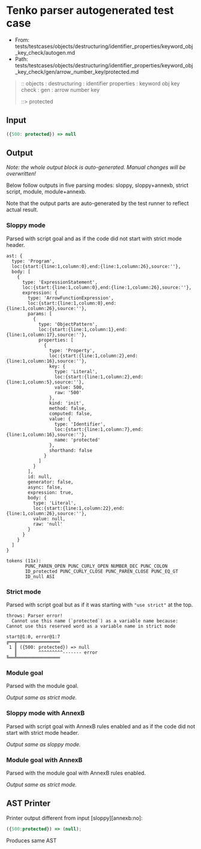 # Tenko parser autogenerated test case

- From: tests/testcases/objects/destructuring/identifier_properties/keyword_obj_key_check/autogen.md
- Path: tests/testcases/objects/destructuring/identifier_properties/keyword_obj_key_check/gen/arrow_number_key/protected.md

> :: objects : destructuring : identifier properties : keyword obj key check : gen : arrow number key
>
> ::> protected

## Input


`````js
({500: protected}) => null
`````

## Output

_Note: the whole output block is auto-generated. Manual changes will be overwritten!_

Below follow outputs in five parsing modes: sloppy, sloppy+annexb, strict script, module, module+annexb.

Note that the output parts are auto-generated by the test runner to reflect actual result.

### Sloppy mode

Parsed with script goal and as if the code did not start with strict mode header.

`````
ast: {
  type: 'Program',
  loc:{start:{line:1,column:0},end:{line:1,column:26},source:''},
  body: [
    {
      type: 'ExpressionStatement',
      loc:{start:{line:1,column:0},end:{line:1,column:26},source:''},
      expression: {
        type: 'ArrowFunctionExpression',
        loc:{start:{line:1,column:0},end:{line:1,column:26},source:''},
        params: [
          {
            type: 'ObjectPattern',
            loc:{start:{line:1,column:1},end:{line:1,column:17},source:''},
            properties: [
              {
                type: 'Property',
                loc:{start:{line:1,column:2},end:{line:1,column:16},source:''},
                key: {
                  type: 'Literal',
                  loc:{start:{line:1,column:2},end:{line:1,column:5},source:''},
                  value: 500,
                  raw: '500'
                },
                kind: 'init',
                method: false,
                computed: false,
                value: {
                  type: 'Identifier',
                  loc:{start:{line:1,column:7},end:{line:1,column:16},source:''},
                  name: 'protected'
                },
                shorthand: false
              }
            ]
          }
        ],
        id: null,
        generator: false,
        async: false,
        expression: true,
        body: {
          type: 'Literal',
          loc:{start:{line:1,column:22},end:{line:1,column:26},source:''},
          value: null,
          raw: 'null'
        }
      }
    }
  ]
}

tokens (11x):
       PUNC_PAREN_OPEN PUNC_CURLY_OPEN NUMBER_DEC PUNC_COLON
       ID_protected PUNC_CURLY_CLOSE PUNC_PAREN_CLOSE PUNC_EQ_GT
       ID_null ASI
`````

### Strict mode

Parsed with script goal but as if it was starting with `"use strict"` at the top.

`````
throws: Parser error!
  Cannot use this name (`protected`) as a variable name because: Cannot use this reserved word as a variable name in strict mode

start@1:0, error@1:7
╔══╦════════════════
 1 ║ ({500: protected}) => null
   ║        ^^^^^^^^^------- error
╚══╩════════════════

`````

### Module goal

Parsed with the module goal.

_Output same as strict mode._

### Sloppy mode with AnnexB

Parsed with script goal with AnnexB rules enabled and as if the code did not start with strict mode header.

_Output same as sloppy mode._

### Module goal with AnnexB

Parsed with the module goal with AnnexB rules enabled.

_Output same as strict mode._

## AST Printer

Printer output different from input [sloppy][annexb:no]:

````js
({500:protected}) => (null);
````

Produces same AST
